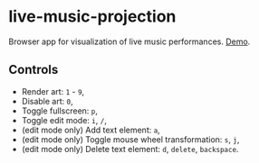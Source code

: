 # live-music-projection

Browser app for visualization of live music performances. [Demo](https://patztablook22.github.io/live-music-projection/).

## Controls

- Render art: `1` - `9`,
- Disable art: `0`,
- Toggle fullscreen: `p`,
- Toggle edit mode: `i`, `/`,
- (edit mode only) Add text element: `a`,
- (edit mode only) Toggle mouse wheel transformation: `s`, `j`,
- (edit mode only) Delete text element: `d`, `delete`, `backspace`.
